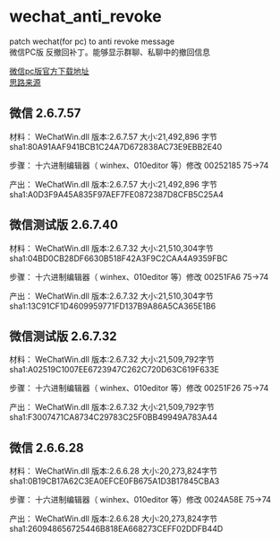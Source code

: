 # wechat_anti_revoke
patch wechat(for pc) to anti revoke message  
微信PC版 反撤回补丁。能够显示群聊、私聊中的撤回信息  

[微信pc版官方下载地址](https://pc.weixin.qq.com/)  
[思路来源](https://www.v2ex.com/t/525542)  


## 微信 2.6.7.57
材料：
WeChatWin.dll 版本:2.6.7.57 大小:21,492,896 字节 sha1:80A91AAF941BCB1C24A7D672838AC73E9EBB2E40

步骤：
十六进制编辑器（ winhex、010editor 等）修改 00252185 75->74

产出：
WeChatWin.dll 版本:2.6.7.57 大小:21,492,896 字节 sha1:A0D3F9A45A835F97AEF7FE0872387D8CFB5C25A4

## 微信测试版 2.6.7.40
材料：
WeChatWin.dll 版本:2.6.7.32 大小:21,510,304字节 sha1:04BD0CB28DF6630B518F42A3F9C2CAA4A9359FBC

步骤：
十六进制编辑器（ winhex、010editor 等）修改 00251FA6 75->74

产出：
WeChatWin.dll 版本:2.6.7.32 大小:21,510,304字节 sha1:13C91CF1D4609959771FD137B9A86A5CA365E1B6

## 微信测试版 2.6.7.32
材料：
WeChatWin.dll 版本:2.6.7.32 大小:21,509,792字节 sha1:A02519C1007EE6723947C262C720D63C619F633E

步骤：
十六进制编辑器（ winhex、010editor 等）修改 00251F26 75->74

产出：
WeChatWin.dll 版本:2.6.7.32 大小:21,509,792字节 sha1:F3007471CA8734C29783C25F0BB49949A783A44


## 微信 2.6.6.28
材料：
WeChatWin.dll 版本:2.6.6.28 大小:20,273,824字节 sha1:0B19CB17A62C3EA0EFCE0FB675A1D3B17845CBA3

步骤：
十六进制编辑器（ winhex、010editor 等）修改 0024A58E 75->74

产出：
WeChatWin.dll 版本:2.6.6.28 大小:20,273,824字节 sha1:260948656725446B818EA668273CEFF02DDFB44D